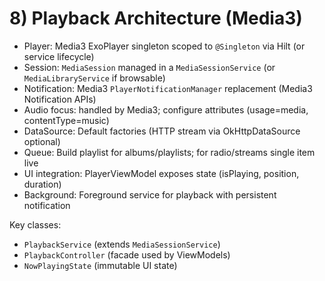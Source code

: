# 8) Playback Architecture (Media3)
- Player: Media3 ExoPlayer singleton scoped to `@Singleton` via Hilt (or service lifecycle)
- Session: `MediaSession` managed in a `MediaSessionService` (or `MediaLibraryService` if browsable)
- Notification: Media3 `PlayerNotificationManager` replacement (Media3 Notification APIs)
- Audio focus: handled by Media3; configure attributes (usage=media, contentType=music)
- DataSource: Default factories (HTTP stream via OkHttpDataSource optional)
- Queue: Build playlist for albums/playlists; for radio/streams single item live
- UI integration: PlayerViewModel exposes state (isPlaying, position, duration)
- Background: Foreground service for playback with persistent notification

Key classes:
- `PlaybackService` (extends `MediaSessionService`)
- `PlaybackController` (facade used by ViewModels)
- `NowPlayingState` (immutable UI state)
